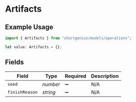 # Artifacts

## Example Usage

```typescript
import { Artifacts } from "shortgenius/models/operations";

let value: Artifacts = {};
```

## Fields

| Field              | Type               | Required           | Description        |
| ------------------ | ------------------ | ------------------ | ------------------ |
| `seed`             | *number*           | :heavy_minus_sign: | N/A                |
| `finishReason`     | *string*           | :heavy_minus_sign: | N/A                |